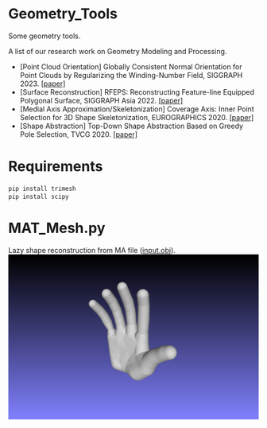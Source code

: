 # Geometry_Tools
Some geometry tools.

A list of our research work on Geometry Modeling and Processing.
- [Point Cloud Orientation] Globally Consistent Normal Orientation for Point Clouds by Regularizing the Winding-Number Field, SIGGRAPH 2023. [[paper]](https://xrvitd.github.io/Projects/GCNO/index.html)
- [Surface Reconstruction] RFEPS: Reconstructing Feature-line Equipped Polygonal Surface, SIGGRAPH Asia 2022. [[paper]](https://xrvitd.github.io/Projects/RFEPS/index.html)
- [Medial Axis Approximation/Skeletonization] Coverage Axis: Inner Point Selection for 3D Shape Skeletonization, EUROGRAPHICS 2020. [[paper]](https://frank-zy-dou.github.io/projects/CoverageAxis/index.html)
- [Shape Abstraction] Top-Down Shape Abstraction Based on Greedy Pole Selection, TVCG 2020. [[paper]](https://ieeexplore.ieee.org/document/9095378) 
# Requirements
```angular2html
pip install trimesh
pip install scipy
```

# MAT_Mesh.py
Lazy shape reconstruction from MA file ([input.obj](data%2Finput.obj)).
![snapshot00.png](assets%2Fsnapshot00.png)